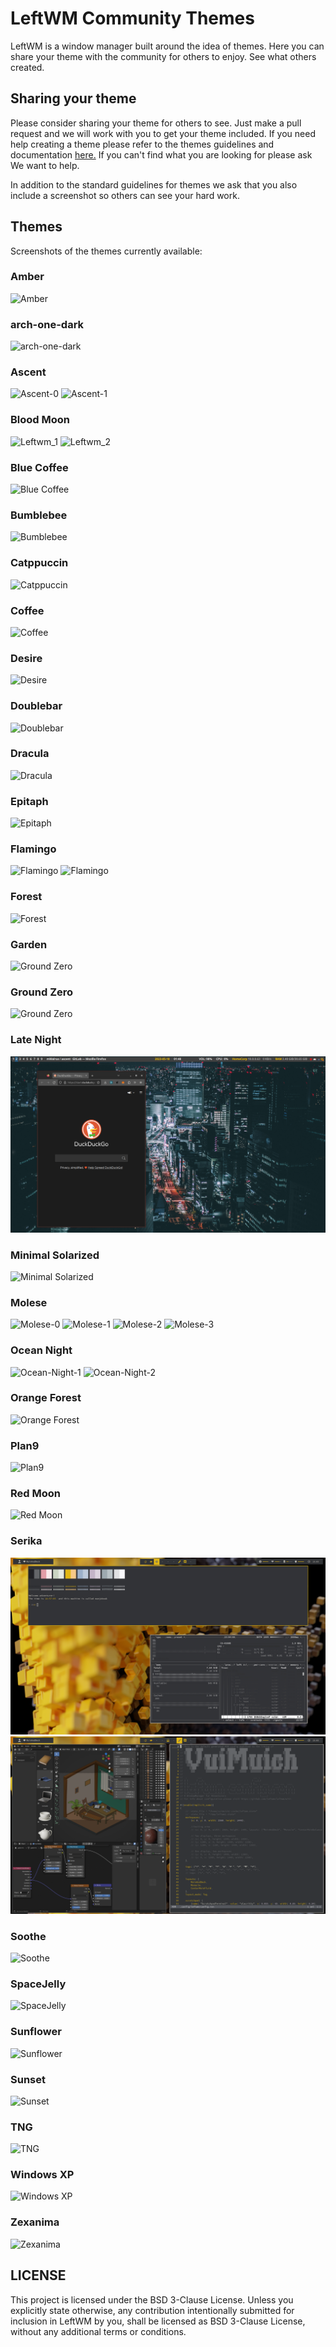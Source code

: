 # LeftWM Community Themes

LeftWM is a window manager built around the idea of themes.
Here you can share your theme with the community for others to enjoy.
See what others created.

## Sharing your theme

Please consider sharing your theme for others to see. Just make a pull request and we will work with you to get your theme included.
If you need help creating a theme please refer to the themes guidelines and documentation [here.](https://github.com/leftwm/leftwm/tree/master/themes)
If you can't find what you are looking for please ask We want to help.

In addition to the standard guidelines for themes we ask that you also include a screenshot so others can see your hard work.

## Themes

Screenshots of the themes currently available:

### Amber

![Amber](.screenshots/amber.png)

### arch-one-dark

![arch-one-dark](.screenshots/arch-one-dark.png)

### Ascent

![Ascent-0](.screenshots/ascent-0.png)
![Ascent-1](.screenshots/ascent-1.png)

### Blood Moon 
![Leftwm_1](https://user-images.githubusercontent.com/116481678/197885831-743998ed-7df7-4a7a-bbde-9ed4c5ef3a1e.png)
![Leftwm_2](https://user-images.githubusercontent.com/116481678/197885834-e21cc9ad-9c31-4b53-bf99-62048af33587.png)

### Blue Coffee

![Blue Coffee](.screenshots/bc.png)

### Bumblebee

![Bumblebee](.screenshots/Bumblebee.png)

### Catppuccin

![Catppuccin](.screenshots/catppuccin.png)

### Coffee

![Coffee](.screenshots/Coffee.jpg)

### Desire
![Desire](https://github.com/copypasteonly/Desire/blob/master/preview.png)

### Doublebar

![Doublebar](.screenshots/doublebar.png)

### Dracula

![Dracula](.screenshots/dracula.png)

### Epitaph

![Epitaph](.screenshots/Epitaph.png)

### Flamingo

![Flamingo](.screenshots/flamingo_desktop.png)
![Flamingo](.screenshots/flamingo_busy.png)

### Forest

![Forest](https://github.com/lex148/forest/raw/master/forest_screenshot.png)

### Garden

![Ground Zero](.screenshots/garden.png)

### Ground Zero

![Ground Zero](.screenshots/gz.png)

### Late Night

![Late Night](.screenshots/late_night.png)

### Minimal Solarized

![Minimal Solarized](.screenshots/minimal_solarized.png)

### Molese

![Molese-0](.screenshots/molese-0.png)
![Molese-1](.screenshots/molese-1.png)
![Molese-2](.screenshots/molese-2.png)
![Molese-3](.screenshots/molese-3.png)

### Ocean Night

![Ocean-Night-1](.screenshots/ocean-night1.JPG)
![Ocean-Night-2](.screenshots/ocean-night2.JPG)

### Orange Forest

![Orange Forest](.screenshots/orange.png)

### Plan9

![Plan9](.screenshots/plan9.png)

### Red Moon

![Red Moon](.screenshots/rm.png)

### Serika

![Serika-1](.screenshots/serika_1.png)
![Serika-2](.screenshots/serika_2.png)

### Soothe

![Soothe](.screenshots/soothe.png)

### SpaceJelly

![SpaceJelly](.screenshots/SpaceJelly.png)

### Sunflower

![Sunflower](.screenshots/Sunflower.png)

### Sunset

![Sunset](https://raw.githubusercontent.com/Syudagye/leftwm-sunset/master/screenshots/filled.png)

### TNG

![TNG](.screenshots/tng.jpg)

### Windows XP

![Windows XP](.screenshots/xp.png)

### Zexanima
![Zexanima](.screenshots/zexanima-theme-screenshot.png)


## LICENSE

This project is licensed under the BSD 3-Clause License.
Unless you explicitly state otherwise, any contribution intentionally submitted for inclusion in LeftWM by you, shall be licensed as BSD 3-Clause License, without any additional terms or conditions.
